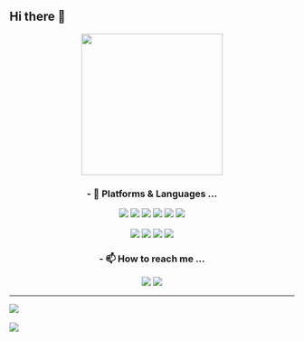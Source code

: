 ## Hi there 👋

<!--
**Sososoy/sososoy** is a ✨ _special_ ✨ repository because its `README.md` (this file) appears on your GitHub profile.

Here are some ideas to get you started:

- 🔭 I’m currently working on ...
- 🌱 I’m currently learning ...
- 👯 I’m looking to collaborate on ...
- 🤔 I’m looking for help with ...
- 💬 Ask me about ...
- 📫 How to reach me: ...
- 😄 Pronouns: ...
- ⚡ Fun fact: ...
-->

<div align="center">
<img src="https://user-images.githubusercontent.com/87933620/212531690-53fca300-88a4-4c4e-9731-16d6994a33fe.gif" width ="250"/>
</div>

<div align="center">
<h3> - 🌱 Platforms & Languages ... </h3>
  <div>
    <img src="https://img.shields.io/badge/Python-3776AB?style=for-the-badge&logo=Python&logoColor=white">
    <img src="https://img.shields.io/badge/C++-00599C?style=for-the-badge&logo=C++&logoColor=white">
    <img src="https://img.shields.io/badge/Java-3776AB?style=for-the-badge&logo=Java&logoColor=white">
    <img src="https://img.shields.io/badge/JavaScript-F7DF1E?style=for-the-badge&logo=JavaScript&logoColor=white">
    <img src="https://img.shields.io/badge/HTML5-E34F26?style=for-the-badge&logo=HTML5&logoColor=white">
    <img src="https://img.shields.io/badge/Kotlin-7F52FF?style=for-the-badge&logo=Kotlin&logoColor=white">
  </div>
  <br />
  <div>
    <img src="https://img.shields.io/badge/React-61DAFB?style=for-the-badge&logo=React&logoColor=white">
    <img src="https://img.shields.io/badge/Node.js-339933?style=for-the-badge&logo=Node.js&logoColor=white">
    <img src="https://img.shields.io/badge/JQuery-0769AD?style=for-the-badge&logo=JQuery&logoColor=white">
    <img src="https://img.shields.io/badge/MongoDB-47A248?style=for-the-badge&logo=MongoDB&logoColor=white">
    </div>
</div>

<div align="center">
<h3> - 📫 How to reach me ... </h3>
<a href="https://www.instagram.com/no_ownership99/" target="_blank"><img src="https://img.shields.io/badge/Instagram-E4405F?style=for-the-badge&logo=Instagram&logoColor=white"></a>
<a href="https://sososoy.tistory.com/" target="_blank"><img src="https://img.shields.io/badge/Tistory-000000?style=for-the-badge&logo=Tistory&logoColor=white"></a>
</div>

***
<img src="https://github-readme-stats.vercel.app/api/top-langs/?username=sososoy&layout=compact"><br><br>
<img src="https://github-readme-stats.vercel.app/api?username=sososoy&show_icons=true">
